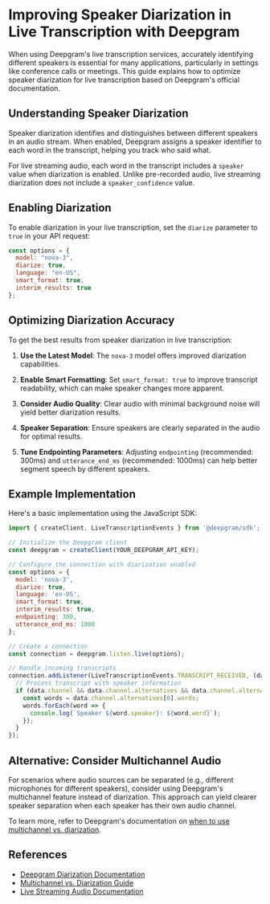 # Improving Speaker Diarization in Live Transcription with Deepgram

When using Deepgram's live transcription services, accurately identifying different speakers is essential for many applications, particularly in settings like conference calls or meetings. This guide explains how to optimize speaker diarization for live transcription based on Deepgram's official documentation.

## Understanding Speaker Diarization

Speaker diarization identifies and distinguishes between different speakers in an audio stream. When enabled, Deepgram assigns a speaker identifier to each word in the transcript, helping you track who said what.

For live streaming audio, each word in the transcript includes a `speaker` value when diarization is enabled. Unlike pre-recorded audio, live streaming diarization does not include a `speaker_confidence` value.

## Enabling Diarization

To enable diarization in your live transcription, set the `diarize` parameter to `true` in your API request:

```javascript
const options = {
  model: "nova-3",
  diarize: true,
  language: "en-US",
  smart_format: true,
  interim_results: true
};
```

## Optimizing Diarization Accuracy

To get the best results from speaker diarization in live transcription:

1. **Use the Latest Model**: The `nova-3` model offers improved diarization capabilities.

2. **Enable Smart Formatting**: Set `smart_format: true` to improve transcript readability, which can make speaker changes more apparent.

3. **Consider Audio Quality**: Clear audio with minimal background noise will yield better diarization results.

4. **Speaker Separation**: Ensure speakers are clearly separated in the audio for optimal results.

5. **Tune Endpointing Parameters**: Adjusting `endpointing` (recommended: 300ms) and `utterance_end_ms` (recommended: 1000ms) can help better segment speech by different speakers.

## Example Implementation

Here's a basic implementation using the JavaScript SDK:

```javascript
import { createClient, LiveTranscriptionEvents } from '@deepgram/sdk';

// Initialize the Deepgram client
const deepgram = createClient(YOUR_DEEPGRAM_API_KEY);

// Configure the connection with diarization enabled
const options = {
  model: 'nova-3',
  diarize: true,
  language: 'en-US',
  smart_format: true,
  interim_results: true,
  endpointing: 300,
  utterance_end_ms: 1000
};

// Create a connection
const connection = deepgram.listen.live(options);

// Handle incoming transcripts
connection.addListener(LiveTranscriptionEvents.TRANSCRIPT_RECEIVED, (data) => {
  // Process transcript with speaker information
  if (data.channel && data.channel.alternatives && data.channel.alternatives[0].words) {
    const words = data.channel.alternatives[0].words;
    words.forEach(word => {
      console.log(`Speaker ${word.speaker}: ${word.word}`);
    });
  }
});
```

## Alternative: Consider Multichannel Audio

For scenarios where audio sources can be separated (e.g., different microphones for different speakers), consider using Deepgram's multichannel feature instead of diarization. This approach can yield clearer speaker separation when each speaker has their own audio channel.

To learn more, refer to Deepgram's documentation on [when to use multichannel vs. diarization](https://developers.deepgram.com/docs/multichannel-vs-diarization).

## References

- [Deepgram Diarization Documentation](https://developers.deepgram.com/docs/diarization)
- [Multichannel vs. Diarization Guide](https://developers.deepgram.com/docs/multichannel-vs-diarization)
- [Live Streaming Audio Documentation](https://developers.deepgram.com/docs/getting-started-with-live-streaming-audio)
